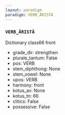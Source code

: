 ```yaml
---
layout: paradigm
paradigm: VERB_ÄRISTÄ
---
```

### ` VERB_ÄRISTÄ `

Dictionary class66 front
* grade_dir: strengthen
* plurale_tantum: False
* pos: VERB
* stem_diphthong: None
* stem_vowel: None
* upos: VERB
* harmony: front
* kotus_av: None
* kotus_tn: 66
* clitics: False
* possessive: False
